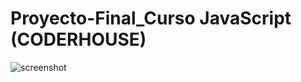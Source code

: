 # Proyecto-Final_Curso JavaScript (CODERHOUSE)
![screenshot](https://user-images.githubusercontent.com/84106998/145291229-ca735448-0073-4fc9-8b09-87a2965db7b1.jpg)

